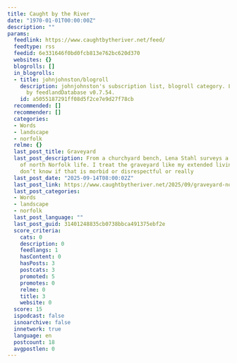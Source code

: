 ```yaml
---
title: Caught by the River
date: "1970-01-01T00:00:00Z"
description: ""
params:
  feedlink: https://www.caughtbytheriver.net/feed/
  feedtype: rss
  feedid: 6e331646f0bd0fcb813e762bc620d370
  websites: {}
  blogrolls: []
  in_blogrolls:
  - title: johnjohnston/blogroll
    description: johnjohnston's subscription list, blogroll category. List created
      by feedlandDatabase v0.7.54.
    id: a5055187291ff08d5f2ce7e9d27f78cb
  recommended: []
  recommender: []
  categories:
  - Words
  - landscape
  - norfolk
  relme: {}
  last_post_title: Graveyard
  last_post_description: From a churchyard bench, Lena Stahl surveys a million years
    of north Norfolk life. I treat the graveyard like my extended living room.  I
    don’t know if that is morbid or disrespectful or really
  last_post_date: "2025-09-14T08:00:02Z"
  last_post_link: https://www.caughtbytheriver.net/2025/09/graveyard-north-norfolk-lena-stahl/?utm_source=rss&utm_medium=rss&utm_campaign=graveyard-north-norfolk-lena-stahl
  last_post_categories:
  - Words
  - landscape
  - norfolk
  last_post_language: ""
  last_post_guid: 31401248835cb0738bbca491375ebf2e
  score_criteria:
    cats: 0
    description: 0
    feedlangs: 1
    hasContent: 0
    hasPosts: 3
    postcats: 3
    promoted: 5
    promotes: 0
    relme: 0
    title: 3
    website: 0
  score: 15
  ispodcast: false
  isnoarchive: false
  innetwork: true
  language: en
  postcount: 18
  avgpostlen: 0
---
```

